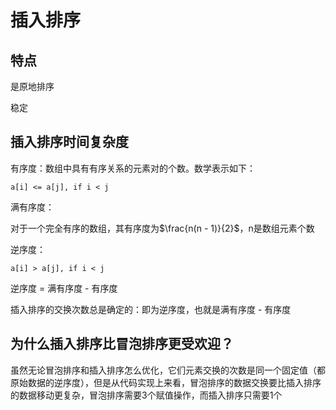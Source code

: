 # 插入排序

## 特点

是原地排序

稳定

## 插入排序时间复杂度

有序度：数组中具有有序关系的元素对的个数。数学表示如下：

```text
a[i] <= a[j], if i < j
```

满有序度：

对于一个完全有序的数组，其有序度为$\frac{n(n - 1)}{2}$，n是数组元素个数

逆序度：

```text
a[i] > a[j], if i < j
```

逆序度 = 满有序度 - 有序度

插入排序的交换次数总是确定的：即为逆序度，也就是满有序度 - 有序度

## 为什么插入排序比冒泡排序更受欢迎？

虽然无论冒泡排序和插入排序怎么优化，它们元素交换的次数是同一个固定值（都原始数据的逆序度），但是从代码实现上来看，冒泡排序的数据交换要比插入排序的数据移动更复杂，冒泡排序需要3个赋值操作，而插入排序只需要1个
